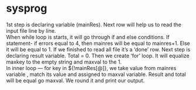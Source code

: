# sysprog
1st step is declaring variable (mainRes). Next row will help us to read the input file line by line.  
When while loop is starts, it will go through if and else conditions. 
If statement- if errors equal to 4, then mainres will be equal to mainres+1. 
Else it will be equal to 1.
If we finished to read all file it’s a ‘done’ row.
Next step is declaring result variable.  Total = 0.  Then we create ‘for’ loop.
It will equalize  maxkey to the empty string and maxval to the 1.  
In inner loop — for key in ${!mainRes[@]},
we take value from mainres variable , match its value and assigned to maxval variable.
Result and total will be equal go maxval.
We round it and print our output.
